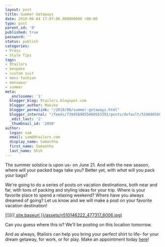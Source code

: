 ```yaml
---
layout: post
title: Summer Getaways
date: 2010-06-04 17:07:00.000000000 +00:00
type: post
parent_id: '0'
published: true
password: ''
status: publish
categories:
- Press
- Style Tips
tags:
- 9tailors
- bespoke
- custom suit
- mens fashion
- menswear
- summer
meta:
  _encloseme: '1'
  blogger_blog: 9tailors.blogspot.com
  blogger_author: Makiko
  blogger_permalink: "/2010/06/summer-getaways.html"
  blogger_internal: "/feeds/7394569855460563391/posts/default/5196865087562840371"
  _edit_last: '2'
  _thumbnail_id: '2050'
author:
  login: sam
  email: sam@9tailors.com
  display_name: Samantha
  first_name: Samantha
  last_name: Shih
---
```

The summer solstice is upon us- on June 21. And with the new season, where will your packed bags take you? Better yet, with _what_ will you pack your bags?

We're going to do a series of posts on vacation destinations, both near and far, with tons of packing and styling ideas for your trip. Where is your favorite place to spend a relaxing weekend? Where have you always dreamed of going? Let us know and we will make a post on your favorite vacation destination!

[![]({{ site.baseurl }}/assets/n510146222_477317_6006.jpg)](http://4.bp.blogspot.com/_20LDsLnO2rk/TAk2kGmA1II/AAAAAAAAAH0/1aAdMmfvNM4/s1600/n510146222_477317_6006.jpg)

Can you guess where this is? We'll be posting on this location tomorrow.

And as always, 9tailors can help you bring your perfect shirt to life- for your dream getaway, for work, or for play. Make an appointment today [here](http://beta.9tailors.com/)!